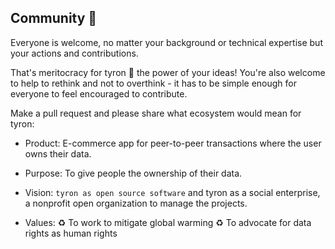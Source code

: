 ## Community :high_brightness:
Everyone is welcome, no matter your background or technical expertise but your actions and contributions. 

That's meritocracy for tyron :rainbow: the power of your ideas! You're also welcome to help to rethink and not to overthink - it has to be simple enough for everyone to feel encouraged to contribute.

Make a pull request and please share what ecosystem would mean for tyron:

- Product: E-commerce app for peer-to-peer transactions where the user owns their data.

- Purpose: To give people the ownership of their data.

- Vision: ```tyron as open source software``` and tyron as a social enterprise, a nonprofit open organization to manage the projects.
- Values:
:recycle: To work to mitigate global warming
:recycle: To advocate for data rights as human rights
